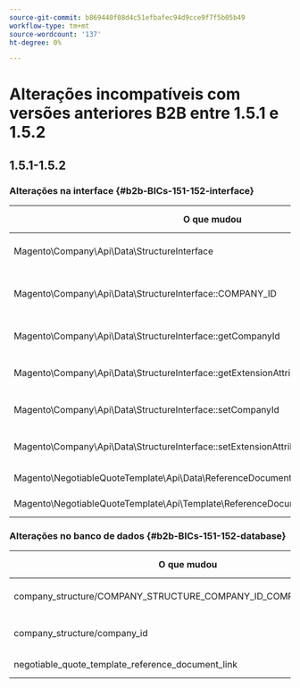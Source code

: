 ```yaml
---
source-git-commit: b869440f08d4c51efbafec94d9cce9f7f5b05b49
workflow-type: tm+mt
source-wordcount: '137'
ht-degree: 0%

---
```

# Alterações incompatíveis com versões anteriores B2B entre 1.5.1 e 1.5.2

## 1.5.1-1.5.2

### Alterações na interface {#b2b-BICs-151-152-interface}

| O que mudou | Como mudou |
| --- | --- |
| Magento\Company\Api\Data\StructureInterface | Adição do pai à interface. |
| Magento\Company\Api\Data\StructureInterface::COMPANY\_ID | A constante foi adicionada. |
| Magento\Company\Api\Data\StructureInterface::getCompanyId | O método [public] foi adicionado. |
| Magento\Company\Api\Data\StructureInterface::getExtensionAttributes | O método [public] foi adicionado. |
| Magento\Company\Api\Data\StructureInterface::setCompanyId | O método [public] foi adicionado. |
| Magento\Company\Api\Data\StructureInterface::setExtensionAttributes | O método [public] foi adicionado. |
| Magento\NegotiableQuoteTemplate\Api\Data\ReferenceDocumentLinkInterface | Interface adicionada. |
| Magento\NegotiableQuoteTemplate\Api\Template\ReferenceDocumentLinkRepositoryInterface | Interface adicionada. |

### Alterações no banco de dados {#b2b-BICs-151-152-database}

| O que mudou | Como mudou |
| --- | --- |
| company\_structure/COMPANY\_STRUCTURE\_COMPANY\_ID\_COMPANY\_ENTITY\_ID | Foreign key was added |
| company\_structure/company\_id | A coluna foi adicionada |
| negotiable\_quote\_template\_reference\_document\_link | Tabela adicionada |
